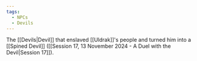 ```yaml
---
tags:
  - NPCs
  - Devils
---
```

The [[Devils|Devil]] that enslaved [[Uldrak]]'s people and turned him into a [[Spined Devil]] ([[Session 17, 13 November 2024 - A Duel with the Devil|Session 17]]).